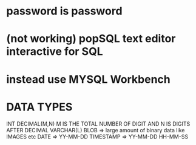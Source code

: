 # password is password


# (not working) popSQL text editor interactive for SQL
# instead use MYSQL Workbench



# DATA TYPES 
INT 
DECIMAL(M,N) M IS THE TOTAL NUMBER OF DIGIT AND N IS DIGITS AFTER DECIMAL 
VARCHAR(L)
BLOB => large amount of binary data like IMAGES etc
DATE => YY-MM-DD
TIMESTAMP  => YY-MM-DD HH-MM-SS

